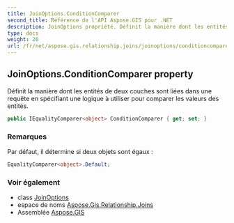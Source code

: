 ```yaml
---
title: JoinOptions.ConditionComparer
second_title: Référence de l'API Aspose.GIS pour .NET
description: JoinOptions propriété. Définit la manière dont les entités de deux couches sont liées dans une requête en spécifiant une logique à utiliser pour comparer les valeurs des entités.
type: docs
weight: 20
url: /fr/net/aspose.gis.relationship.joins/joinoptions/conditioncomparer/
---
```

## JoinOptions.ConditionComparer property

Définit la manière dont les entités de deux couches sont liées dans une requête en spécifiant une logique à utiliser pour comparer les valeurs des entités.

```csharp
public IEqualityComparer<object> ConditionComparer { get; set; }
```

### Remarques

Par défaut, il détermine si deux objets sont égaux :

```csharp
EqualityComparer<object>.Default;  
```

### Voir également

* class [JoinOptions](../)
* espace de noms [Aspose.Gis.Relationship.Joins](../../joinoptions/)
* Assemblée [Aspose.GIS](../../../)


